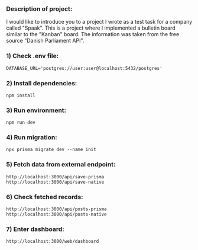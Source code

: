### Description of project:
I would like to introduce you to a project I wrote as a test task for a company called "Spaak".
This is a project where I implemented a bulletin board similar to the "Kanban" board.
The information was taken from the free source "Danish Parliament API".


### **1) Check .env file:**
```
DATABASE_URL='postgres://user:user@localhost:5432/postgres'
```

### **2) Install dependencies:**
```
npm install 
```

### **3) Run environment:**
```
npm run dev
```

### **4) Run migration:**
```
npx prisma migrate dev --name init
```

### **5) Fetch data from external endpoint:**
```
http://localhost:3000/api/save-prisma
http://localhost:3000/api/save-native
```

### **6) Check fetched records:**
```
http://localhost:3000/api/posts-prisma
http://localhost:3000/api/posts-native
```

### **7) Enter dashboard:**
```
http://localhost:3000/web/dashboard
```